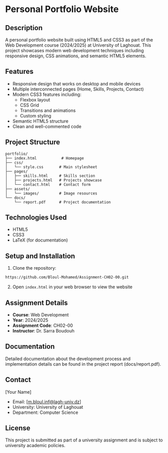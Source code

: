 # Personal Portfolio Website

## Description
A personal portfolio website built using HTML5 and CSS3 as part of the Web Development course (2024/2025) at University of Laghouat. This project showcases modern web development techniques including responsive design, CSS animations, and semantic HTML5 elements.

## Features
- Responsive design that works on desktop and mobile devices
- Multiple interconnected pages (Home, Skills, Projects, Contact)
- Modern CSS3 features including:
  - Flexbox layout
  - CSS Grid
  - Transitions and animations
  - Custom styling
- Semantic HTML5 structure
- Clean and well-commented code

## Project Structure
```
portfolio/
├── index.html           # Homepage
├── css/
│   └── style.css       # Main stylesheet
├── pages/
│   ├── skills.html     # Skills section
│   ├── projects.html   # Projects showcase
│   └── contact.html    # Contact form
├── assets/
│   └── images/         # Image resources
└── docs/
    └── report.pdf      # Project documentation
```

## Technologies Used
- HTML5
- CSS3
- LaTeX (for documentation)

## Setup and Installation
1. Clone the repository:
```bash
https://github.com/Bloul-Mohamed/Assignment-CH02-00.git
```
2. Open `index.html` in your web browser to view the website

## Assignment Details
- **Course**: Web Development
- **Year**: 2024/2025
- **Assignment Code**: CH02-00
- **Instructor**: Dr. Sarra Boudouh

## Documentation
Detailed documentation about the development process and implementation details can be found in the project report (docs/report.pdf).

## Contact
[Your Name]
- Email: [m.bloul.inf@lagh-univ.dz]
- University: University of Laghouat
- Department: Computer Science

## License
This project is submitted as part of a university assignment and is subject to university academic policies.
